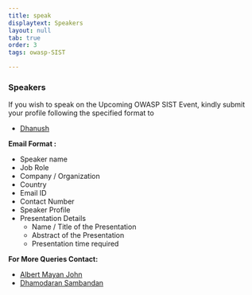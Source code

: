 ```yaml
---
title: speak
displaytext: Speakers
layout: null
tab: true
order: 3
tags: owasp-SIST

---
```


### Speakers

If you wish to speak on the Upcoming OWASP SIST Event, kindly submit your profile following the specified format to
- [Dhanush](mailto:chella.dhanush@owasp.org)


**Email Format :**

- Speaker name
- Job Role
- Company / Organization
- Country
- Email ID
- Contact Number
- Speaker Profile
- Presentation Details
    - Name / Title of the Presentation
    - Abstract of the Presentation
    - Presentation time required

**For More Queries Contact:**
- [Albert Mayan John](mailto:albertmayan.john@owasp.org)
- [Dhamodaran Sambandan](mailto:dhamodaran.sambandan@owasp.org)
